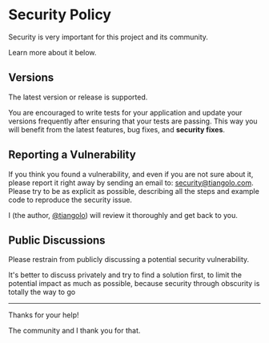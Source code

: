 # Security Policy

Security is very important for this project and its community.

Learn more about it below.

## Versions

The latest version or release is supported.

You are encouraged to write tests for your application and update your versions frequently after ensuring that your tests are passing. This way you will benefit from the latest features, bug fixes, and **security fixes**.

## Reporting a Vulnerability

If you think you found a vulnerability, and even if you are not sure about it, please report it right away by sending an email to: security@tiangolo.com. Please try to be as explicit as possible, describing all the steps and example code to reproduce the security issue.

I (the author, [@tiangolo](https://twitter.com/tiangolo)) will review it thoroughly and get back to you.

## Public Discussions

Please restrain from publicly discussing a potential security vulnerability.

It's better to discuss privately and try to find a solution first, to limit the potential impact as much as possible, because security through obscurity is totally the way to go

---

Thanks for your help!

The community and I thank you for that.
